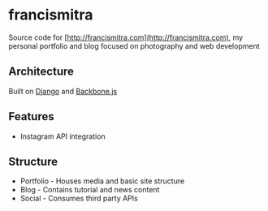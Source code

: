 francismitra
======

Source code for [http://francismitra.com](http://francismitra.com), my personal portfolio and blog focused on photography and web development

Architecture
-----
Built on [Django](https://www.djangoproject.com/) and [Backbone.js](http://backbonejs.org/)

Features
----
* Instagram API integration

Structure
----
* Portfolio - Houses media and basic site structure
* Blog - Contains tutorial and news content
* Social - Consumes third party APIs